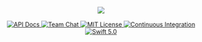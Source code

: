 <p align="center">
    <img src="https://user-images.githubusercontent.com/11842593/59453983-c2122e80-8dd6-11e9-905e-1a75146a3ce6.png">    
<br>
<br>
    <a href="https://api.vapor.codes/routing/master/RoutingKit/index.html">
        <img src="http://img.shields.io/badge/api-docs-2196f3.svg" alt="API Docs">
    </a>
    <a href="http://vapor.team">
        <img src="https://img.shields.io/discord/431917998102675485.svg" alt="Team Chat">
    </a>
    <a href="LICENSE">
        <img src="http://img.shields.io/badge/license-MIT-brightgreen.svg" alt="MIT License">
    </a>
    <a href="https://circleci.com/gh/vapor/jobs">
        <img src="https://circleci.com/gh/vapor/jobs.svg?style=shield" alt="Continuous Integration">
    </a>
    <a href="https://swift.org">
        <img src="http://img.shields.io/badge/swift-5.0-brightgreen.svg" alt="Swift 5.0">
    </a>
</p>
